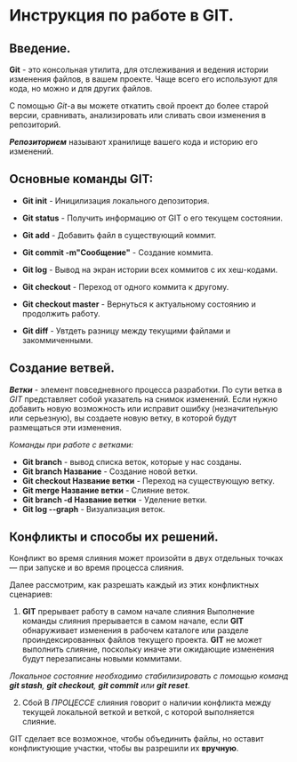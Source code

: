 # Инструкция по работе в GIT.

## Введение.

**Git** - это консольная утилита, для отслеживания и ведения истории изменения файлов, в вашем проекте. Чаще всего его используют для кода, но можно и для других файлов.

С помощью *Git*-a вы можете откатить свой проект до более старой версии, сравнивать, анализировать или сливать свои изменения в репозиторий.

***Репозиторием*** называют хранилище вашего кода и историю его изменений.

## **Основные команды GIT:**

* **Git init** - Иницилизация локального депозитория.

+ **Git status** - Получить информацию от GIT о его текущем состоянии.

+ **Git add** - Добавить файл в существующий коммит.

+ **Git commit -m"Сообщение"** - Создание коммита.

+ **Git log** - Вывод на экран истории всех коммитов с их хеш-кодами.

+ **Git checkout** - Переход от одного коммита к другому.

+ **Git checkout master** - Вернуться к актуальному состоянию и продолжить работу.

+ **Git diff** - Увтдеть разницу между текущими файлами и закоммиченными.

## Создание ветвей.

***Ветки*** - элемент повседневного процесса разработки. По сути ветка в *GIT* представляет собой указатель на снимок изменений. Если нужно добавить новую возможность или исправит ошибку (незначительную или серьезную), вы создаете новую ветку, в которой будут размещаться эти изменения. 

*Команды при работе с ветками:*

+ **Git branch** - вывод списка веток, которые у нас созданы.
+ **Git branch Название** - Создание новой ветки.
+ **Git checkout Название ветки** - Переход на существующую ветку.
+ **Git merge Название ветки** - Слияние веток.
+ **Git branch -d Название ветки** - Уделение ветки.
+ **Git log --graph** - Визуализация веток.

## Конфликты и способы их решений.

Конфликт во время слияния может произойти в двух отдельных точках — при запуске и во время процесса слияния. 

Далее рассмотрим, как разрешать каждый из этих конфликтных сценариев:

1. __GIT__ прерывает работу в самом начале слияния
Выполнение команды слияния прерывается в самом начале, если __GIT__ обнаруживает изменения в рабочем каталоге или разделе проиндексированных файлов текущего проекта. __GIT__ не может выполнить слияние, поскольку иначе эти ожидающие изменения будут перезаписаны новыми коммитами.

*Локальное состояние необходимо стабилизировать с помощью команд __git stash__, __git checkout__, __git commit__ или __git reset__.*

2. Сбой В _ПРОЦЕССЕ_ слияния говорит о наличии конфликта между текущей локальной веткой и веткой, с которой выполняется слияние.

GIT сделает все возможное, чтобы объединить файлы, но оставит конфликтующие участки, чтобы вы разрешили их **вручную**.
